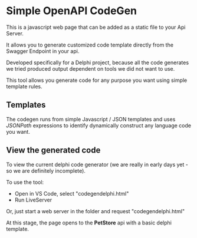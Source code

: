# Simple OpenAPI CodeGen

This is a javascript web page that can be added as a static file to your Api Server.

It allows you to generate customized code template directly from the Swagger Endpoint in your api.

Developed specifically for a Delphi project, because all the code generates we tried produced output 
dependent on tools we did not want to use.  

This tool allows you generate code for any purpose you want using simple template rules.

## Templates

The codegen runs from simple Javascript / JSON templates and uses _JSONPath_ expressions to identify 
dynamically construct any language code you want.


## View the generated code 
To view the current delphi code generator (we are really in early days yet - so we are definitely incomplete).

To use the tool:
  + Open in VS Code, select "codegendelphi.html"
  + Run LiveServer
 
Or, just start a web server in the folder and request "codegendelphi.html"

At this stage, the page opens to the **PetStore** api with a basic delphi template.





